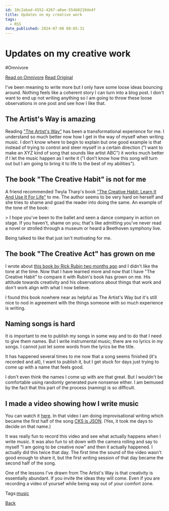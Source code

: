 ```yaml
---
id: 10c2abad-4552-4267-a0ae-554b0219de4f
title: Updates on my creative work
tags:
  - RSS
date_published: 2024-07-08 08:05:31
---
```


# Updates on my creative work
#Omnivore

[Read on Omnivore](https://omnivore.app/me/updates-on-my-creative-work-19092702601)
[Read Original](https://blog.jacobvosmaer.nl/0026-creativity-updates/)



I&#39;ve been meaning to write more but I only have some loose ideas bouncing around. Nothing feels like a coherent story I can turn into a blog post. I don&#39;t want to end up not writing anything so I am going to throw these loose observations in one post and see how I like that.

## The Artist&#39;s Way is amazing

Reading [&quot;The Artist&#39;s Way&quot;](https:&#x2F;&#x2F;en.wikipedia.org&#x2F;wiki&#x2F;The%5FArtist%27s%5FWay) has been a transformational experience for me. I understand so much better now how I get in the way of myself when writing music. I don&#39;t know where to begin to explain but one good example is that instead of trying to control and steer myself in a certain direction (&quot;I want to make an XYZ kind of song that sounds like artist ABC&quot;) it works much better if I let the music happen as I write it (&quot;I don&#39;t know how this song will turn out but I am going to bring it to life to the best of my abilities&quot;).

## The book &quot;The Creative Habit&quot; is not for me

A friend recommended Twyla Tharp&#39;s book [&quot;The Creative Habit: Learn It And Use It For Life&quot;](https:&#x2F;&#x2F;www.twylatharp.org&#x2F;works&#x2F;creative-habit-learn-it-and-use-it-life) to me. The author seems to be very hard on herself and she tries to shame and goad the reader into doing the same. An example of the tone of the book:

&gt; I hope you&#39;ve been to the ballet and seen a dance company in action on stage. If you haven&#39;t, shame on you; that&#39;s like admitting you&#39;ve never read a novel or strolled through a museum or heard a Beethoven symphony live.

Being talked to like that just isn&#39;t motivating for me.

## The book &quot;The Creative Act&quot; has grown on me

I wrote about [this book by Rick Rubin two months ago](https:&#x2F;&#x2F;blog.jacobvosmaer.nl&#x2F;0024-creativity-books&#x2F;#creative-act) and I didn&#39;t like the tone at the time. Now that I have learned more and now that I have &quot;The Creative Habit&quot; to compare it with Rubin&#39;s book has grown on me. His attitude towards creativity and his observations about things that work and don&#39;t work align with what I now believe.

I found this book nowhere near as helpful as The Artist&#39;s Way but it&#39;s still nice to nod in agreement with the things someone with so much experience is writing.

## Naming songs is hard

It is important to me to publish my songs in some way and to do that I need to give them names. But I write instrumental music; there are no lyrics in my songs. I cannot just let some words from the lyrics be the title.

It has happened several times to me now that a song seems finished (it&#39;s recorded and all), I want to publish it, but I get stuck for days just trying to come up with a name that feels good.

I don&#39;t even think the names I come up with are that great. But I wouldn&#39;t be comfortable using randomly generated pure nonsense either. I am bemused by the fact that this part of the process (naming) is so difficult.

## I made a video showing how I write music

You can watch it [here](https:&#x2F;&#x2F;www.youtube.com&#x2F;watch?v&#x3D;9olxSnaXj1U). In that video I am doing improvisational writing which became the first half of the song [CKS is JSON](https:&#x2F;&#x2F;soundcloud.com&#x2F;collector-current&#x2F;cks-is-json). (Yes, it took me days to decide on that name.)

It was really fun to record this video and see what actually happens when I write music. It was also fun to sit down with the camera rolling and say to myself &quot;I am going to be creative now&quot; and then it actually happened. I actually did this twice that day. The first time the sound of the video wasn&#39;t good enough to share it, but the first writing session of that day became the second half of the song.

One of the lessons I&#39;ve drawn from The Artist&#39;s Way is that creativity is essentially abundant. If you invite the ideas they will come. Even if you are recording a video of yoursef while being way out of your comfort zone.

Tags:[music](https:&#x2F;&#x2F;blog.jacobvosmaer.nl&#x2F;music.html) 

[Back](https:&#x2F;&#x2F;blog.jacobvosmaer.nl&#x2F;)